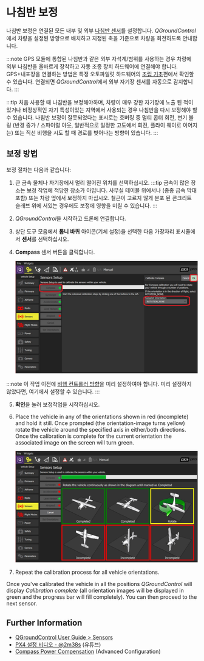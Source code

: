 # 나침반 보정

나침반 보정은 연결된 모든 내부 및 외부 [나침반 센서](../gps_compass/README.md)를 설정합니다. *QGroundControl*에서 차량을 설정된 방향으로 배치하고 지정된 축을 기준으로 차량을 회전하도록 안내합니다.

:::note GPS
모듈에 통합된 나침반과 같은 외부 자석계/범위를 사용하는 경우 차량에 외부 나침반을 올바르게 장착하고 자동 조종 장치 하드웨어에 연결해야 합니다. GPS+내포장을 연결하는 방법은 특정 오토파일럿 하드웨어의 [조립 기초](../assembly/README.md)편에서 확인할 수 있습니다. 연결되면 *QGroundControl*에서 외부 자기장 센서를 자동으로 감지합니다.
:::

:::tip
처음 사용할 때 나침반을 보정해야하며, 차량이 매우 강한 자기장에 노출 된 적이 있거나 비정상적인 자기 특성이있는 지역에서 사용되는 경우 나침반을 다시 보정해야 할 수 있습니다. 나침반 보정이 잘못되었다는 표시로는 호버링 중 멀티 콥터 회전, 변기 볼링 (반경 증가 / 스파이럴 아웃, 일반적으로 일정한 고도에서 회전, 플라이 웨이로 이어지는) 또는 직선 비행을 시도 할 때 경로를 벗어나는 방향이 있습니다.
:::

## 보정 방법

보정 절차는 다음과 같습니다:

1. 큰 금속 물체나 자기장에서 멀리 떨어진 위치를 선택하십시오. :::tip 금속이 많은 장소는 보정 작업에 적당한 장소가 아입니다. 사무실 테이블 위에서나 (종종 금속 막대 포함) 또는 차량 옆에서 보정하지 마십시오. 철근이 고르지 않게 분포 된 콘크리트 슬래브 위에 서있는 경우에도 보정에 영향을 미칠 수 있습니다.
:::
2. *QGroundControl*을 시작하고 드론에 연결합니다.
3. 상단 도구 모음에서 **톱니 바퀴** 아이콘(기체 설정)을 선택한 다음 가장자리 표시줄에서 **센서**를 선택하십시오.
4. **Compass** 센서 버튼을 클릭합니다.
    
    ![Select Compass calibration PX4](../../assets/qgc/setup/sensor/sensor_compass_select_px4.jpg)
    
:::note
이 작업 이전에 [비행 컨트롤러 방향](../config/flight_controller_orientation.md)을 미리 설정하여야 합니다. 미리 설정하지 않았다면, 여기에서 설정할 수 있습니다.
:::

5. **확인**을 눌러 보정작업을 시작하십시오.

6. Place the vehicle in any of the orientations shown in red (incomplete) and hold it still. Once prompted (the orientation-image turns yellow) rotate the vehicle around the specified axis in either/both directions. Once the calibration is complete for the current orientation the associated image on the screen will turn green.
    
    ![Compass calibration steps on PX4](../../assets/qgc/setup/sensor/sensor_compass_calibrate_px4.jpg)

7. Repeat the calibration process for all vehicle orientations.

Once you've calibrated the vehicle in all the positions *QGroundControl* will display *Calibration complete* (all orientation images will be displayed in green and the progress bar will fill completely). You can then proceed to the next sensor.

## Further Information

* [QGroundControl User Guide > Sensors](https://docs.qgroundcontrol.com/en/SetupView/sensors_px4.html#compass)
* [PX4 설정 비디오 - @2m38s](https://youtu.be/91VGmdSlbo4?t=2m38s) (유튜브)
* [Compass Power Compensation](../advanced_config/compass_power_compensation.md) (Advanced Configuration)